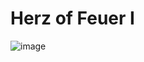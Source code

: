 # Herz of Feuer I
![image](https://github.com/Yabastar/Chaos-I/assets/138197982/b4bf6777-b7aa-4a67-89c8-11454a3d1b92)
